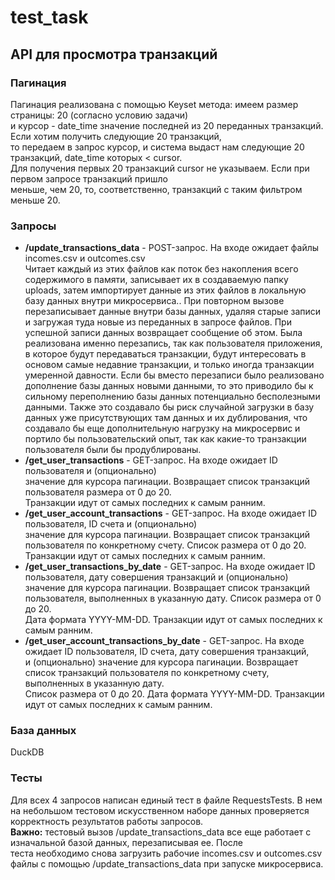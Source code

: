 # test_task
## API для просмотра транзакций
### Пагинация
Пагинация реализована с помощью Keyset метода: имеем размер страницы: 20 (согласно условию задачи)\
и курсор - date_time значение последней из 20 переданных транзакций. Если хотим получить следующие 20 транзакций,\
то передаем в запрос курсор, и система выдаст нам следующие 20 транзакций, date_time которых < cursor.\
Для получения первых 20 транзакций cursor не указываем. Если при первом запросе транзакций пришло\
меньше, чем 20, то, соответственно, транзакций с таким фильтром меньше 20.

### Запросы
* **/update_transactions_data** - POST-запрос. На входе ожидает файлы incomes.csv и outcomes.csv\
  Читает каждый из этих файлов как поток без накопления всего содержимого в памяти, записывает их в создаваемую папку uploads, затем импортирует данные из этих файлов в локальную базу данных внутри микросервиса.. 
 При повторном вызове перезаписывает данные внутри базы данных, удаляя старые записи и загружая туда новые из переданных в запросе файлов. При успешной записи данных возвращает сообщение об этом.
  Была реализована именно перезапись, так как пользователя приложения, в которое будут передаваться транзакции, будут интересовать
  в основом самые недавние транзакции, и только иногда транзакции умеренной давности. Если бы вместо перезаписи было реализовано дополнение
  базы данных новыми данными, то это приводило бы к сильному переполнению базы данных потенциально бесполезными данными. Также это создавало
  бы риск случайной загрузки в базу данных уже присутствующих там данных и их дублирования, что создавало бы еще дополнительную нагрузку на
  микросервис и портило бы пользовательский опыт, так как какие-то транзакции пользователя были бы продублированы.
* **/get_user_transactions** - GET-запрос. На входе ожидает ID пользователя и (опционально)\
  значение для курсора пагинации. Возвращает список транзакций пользователя размера от 0 до 20.\
  Транзакции идут от самых последних к самым ранним.
* **/get_user_account_transactions** - GET-запрос. На входе ожидает ID пользователя, ID счета и (опционально)\
  значение для курсора пагинации. Возвращает список транзакций пользователя по конкретному счету. Список размера от 0 до 20.\
  Транзакции идут от самых последних к самым ранним.
* **/get_user_transactions_by_date** - GET-запрос. На входе ожидает ID пользователя, дату совершения транзакций и (опционально)\
  значение для курсора пагинации. Возвращает список транзакций пользователя, выполненных в указанную дату. Список размера от 0 до 20.\
  Дата формата YYYY-MM-DD. Транзакции идут от самых последних к самым ранним.
 * **/get_user_account_transactions_by_date** - GET-запрос. На входе ожидает ID пользователя, ID счета, дату совершения транзакций,\
   и (опционально) значение для курсора пагинации. Возвращает список транзакций пользователя по конкретному счету, выполненных в указанную дату.\
   Список размера от 0 до 20. Дата формата YYYY-MM-DD. Транзакции идут от самых последних к самым ранним.

### База данных
DuckDB

### Тесты
Для всех 4 запросов написан единый тест в файле RequestsTests. В нем на небольшом тестовом искусственном наборе данных проверяется\
корректность результатов работы запросов.\
**Важно:** тестовый вызов /update_transactions_data все еще работает с изначальной базой данных, перезаписывая ее. После\
теста необходимо снова загрузить рабочие incomes.csv и outcomes.csv файлы с помощью /update_transactions_data при запуске микросервиса.

   
